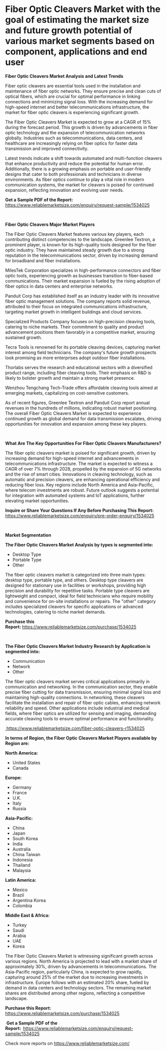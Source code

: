 <p><h1>Fiber Optic Cleavers Market with the goal of estimating the market size and future growth potential of various market segments based on component, applications and end user</h1></p><p><strong>Fiber Optic Cleavers Market Analysis and Latest Trends</strong></p>
<p><p>Fiber optic cleavers are essential tools used in the installation and maintenance of fiber optic networks. They ensure precise and clean cuts of optical fibers, which are crucial for optimal performance in linking connections and minimizing signal loss. With the increasing demand for high-speed internet and better telecommunications infrastructure, the market for fiber optic cleavers is experiencing significant growth.</p><p>The Fiber Optic Cleavers Market is expected to grow at a CAGR of 15% during the forecast period. This growth is driven by advancements in fiber optic technology and the expansion of telecommunication networks globally. Industries such as telecommunications, data centers, and healthcare are increasingly relying on fiber optics for faster data transmission and improved connectivity.</p><p>Latest trends indicate a shift towards automated and multi-function cleavers that enhance productivity and reduce the potential for human error. Additionally, there is a growing emphasis on portable and user-friendly designs that cater to both professionals and technicians in diverse environments. As fiber optics continue to play a vital role in modern communication systems, the market for cleavers is poised for continued expansion, reflecting innovation and evolving user needs.</p></p>
<p><strong>Get a Sample PDF of the Report:&nbsp;</strong> <a href="https://www.reliablemarketsize.com/enquiry/request-sample/1534025?utm_campaign=2625&utm_medium=2&utm_source=Github&utm_content=ia&utm_term=06042025&utm_id=fiber-optic-cleavers">https://www.reliablemarketsize.com/enquiry/request-sample/1534025</a></p>
<p>&nbsp;</p>
<p><strong>Fiber Optic Cleavers Major Market Players</strong></p>
<p><p>The Fiber Optic Cleavers Market features various key players, each contributing distinct competencies to the landscape. Greenlee Textron, a prominent player, is known for its high-quality tools designed for the fiber optic industry. They have maintained steady growth due to a strong reputation in the telecommunications sector, driven by increasing demand for broadband and fiber installations.</p><p>MilesTek Corporation specializes in high-performance connectors and fiber optic tools, experiencing growth as businesses transition to fiber-based communications. Their market expansion is fueled by the rising adoption of fiber optics in data centers and enterprise networks.</p><p>Panduit Corp has established itself as an industry leader with its innovative fiber optic management solutions. The company reports solid revenue, attributed to their focus on integrated communications infrastructure, targeting market growth in intelligent buildings and cloud services.</p><p>Specialized Products Company focuses on high-precision cleaving tools, catering to niche markets. Their commitment to quality and product advancement positions them favorably in a competitive market, ensuring sustained growth.</p><p>Tecra Tools is renowned for its portable cleaving devices, capturing market interest among field technicians. The company's future growth prospects look promising as more enterprises adopt outdoor fiber installations.</p><p>Thorlabs serves the research and educational sectors with a diversified product range, including fiber cleaving tools. Their emphasis on R&D is likely to bolster growth and maintain a strong market presence.</p><p>Wenzhou Tengchang Tech-Trade offers affordable cleaving tools aimed at emerging markets, capitalizing on cost-sensitive customers.</p><p>As of recent figures, Greenlee Textron and Panduit Corp report annual revenues in the hundreds of millions, indicating robust market positioning. The overall Fiber Optic Cleavers Market is expected to experience continued growth as global demand for data transmission escalates, driving opportunities for innovation and expansion among these key players.</p></p>
<p>&nbsp;</p>
<p><strong>What Are The Key Opportunities For Fiber Optic Cleavers Manufacturers?</strong></p>
<p><p>The fiber optic cleavers market is poised for significant growth, driven by increasing demand for high-speed internet and advancements in telecommunications infrastructure. The market is expected to witness a CAGR of over 7% through 2028, propelled by the expansion of 5G networks and the rise of smart cities. Innovations in cleaving technology, such as automatic and precision cleavers, are enhancing operational efficiency and reducing fiber loss. Key regions include North America and Asia-Pacific, where telecom investments are robust. Future outlook suggests a potential for integration with automated systems and IoT applications, further elevating market opportunities.</p></p>
<p><strong>Inquire or Share Your Questions If Any Before Purchasing This Report:</strong> <a href="https://www.reliablemarketsize.com/enquiry/pre-order-enquiry/1534025?utm_campaign=2625&utm_medium=2&utm_source=Github&utm_content=ia&utm_term=06042025&utm_id=fiber-optic-cleavers">https://www.reliablemarketsize.com/enquiry/pre-order-enquiry/1534025</a></p>
<p>&nbsp;</p>
<p><strong>Market Segmentation</strong></p>
<p><strong>The Fiber Optic Cleavers Market Analysis by types is segmented into:</strong></p>
<p><ul><li>Desktop Type</li><li>Portable Type</li><li>Other</li></ul></p>
<p><p>The fiber optic cleavers market is categorized into three main types: desktop type, portable type, and others. Desktop type cleavers are designed for stationary use in facilities or workshops, providing high precision and durability for repetitive tasks. Portable type cleavers are lightweight and compact, ideal for field technicians who require mobility and convenience for on-site installations or repairs. The "other" category includes specialized cleavers for specific applications or advanced technologies, catering to niche market demands.</p></p>
<p><strong>Purchase this Report:&nbsp;</strong><a href="https://www.reliablemarketsize.com/purchase/1534025?utm_campaign=2625&utm_medium=2&utm_source=Github&utm_content=ia&utm_term=06042025&utm_id=fiber-optic-cleavers">https://www.reliablemarketsize.com/purchase/1534025</a></p>
<p>&nbsp;</p>
<p><strong>The Fiber Optic Cleavers Market Industry Research by Application is segmented into:</strong></p>
<p><ul><li>Communication</li><li>Network</li><li>Other</li></ul></p>
<p><p>The fiber optic cleavers market serves critical applications primarily in communication and networking. In the communication sector, they enable precise fiber cutting for data transmission, ensuring minimal signal loss and maintaining high-quality connections. In networking, these cleavers facilitate the installation and repair of fiber optic cables, enhancing network reliability and speed. Other applications include industrial and medical fields, where fiber optics are utilized for sensing and imaging, demanding accurate cleaving tools to ensure optimal performance and functionality.</p></p>
<p><a href="https://www.reliablemarketsize.com/fiber-optic-cleavers-r1534025?utm_campaign=2625&utm_medium=2&utm_source=Github&utm_content=ia&utm_term=06042025&utm_id=fiber-optic-cleavers">&nbsp;https://www.reliablemarketsize.com/fiber-optic-cleavers-r1534025</a></p>
<p><strong>In terms of Region, the Fiber Optic Cleavers Market Players available by Region are:</strong></p>
<p>
    <p> <strong> North America: </strong>
        <ul>
            <li>United States</li>
            <li>Canada</li>
        </ul>
        </p> 
    <p> <strong> Europe: </strong>
        <ul>
            <li>Germany</li>
            <li>France</li>
            <li>U.K.</li>
            <li>Italy</li>
            <li>Russia</li>
        </ul>
        </p> 
    <p> <strong> Asia-Pacific: </strong>
        <ul>
            <li>China</li>
            <li>Japan</li>
            <li>South Korea</li>
            <li>India</li>
            <li>Australia</li>
            <li>China Taiwan</li>
            <li>Indonesia</li>
            <li>Thailand</li>
            <li>Malaysia</li>
        </ul>
        </p> 
    <p> <strong> Latin America: </strong>
        <ul>
            <li>Mexico</li>
            <li>Brazil</li>
            <li>Argentina Korea</li>
            <li>Colombia</li>
        </ul>
        </p> 
    <p> <strong> Middle East & Africa: </strong>
        <ul>
            <li>Turkey</li>
            <li>Saudi</li>
            <li>Arabia</li>
            <li>UAE</li>
            <li>Korea</li>
        </ul>
    </p>
    </p>
<p><p>The Fiber Optic Cleavers Market is witnessing significant growth across various regions. North America is projected to lead with a market share of approximately 30%, driven by advancements in telecommunications. The Asia-Pacific region, particularly China, is expected to grow rapidly, capturing around 25% of the market due to increasing investments in infrastructure. Europe follows with an estimated 20% share, fueled by demand in data centers and technology sectors. The remaining market shares are distributed among other regions, reflecting a competitive landscape.</p></p>
<p><strong>Purchase this Report: </strong><a href="https://www.reliablemarketsize.com/purchase/1534025?utm_campaign=2625&utm_medium=2&utm_source=Github&utm_content=ia&utm_term=06042025&utm_id=fiber-optic-cleavers">https://www.reliablemarketsize.com/purchase/1534025</a></p>
<p>&nbsp;<strong>Get a Sample PDF of the Report:&nbsp;&nbsp;</strong><a href="https://www.reliablemarketsize.com/enquiry/request-sample/1534025?utm_campaign=2625&utm_medium=2&utm_source=Github&utm_content=ia&utm_term=06042025&utm_id=fiber-optic-cleavers">https://www.reliablemarketsize.com/enquiry/request-sample/1534025</a></p>
<p><strong></strong></p>
<p>Check more reports on <a href="https://www.reliablemarketsize.com/?utm_campaign=2625&utm_medium=2&utm_source=Github&utm_content=ia&utm_term=06042025&utm_id=fiber-optic-cleavers">https://www.reliablemarketsize.com/</a></p>